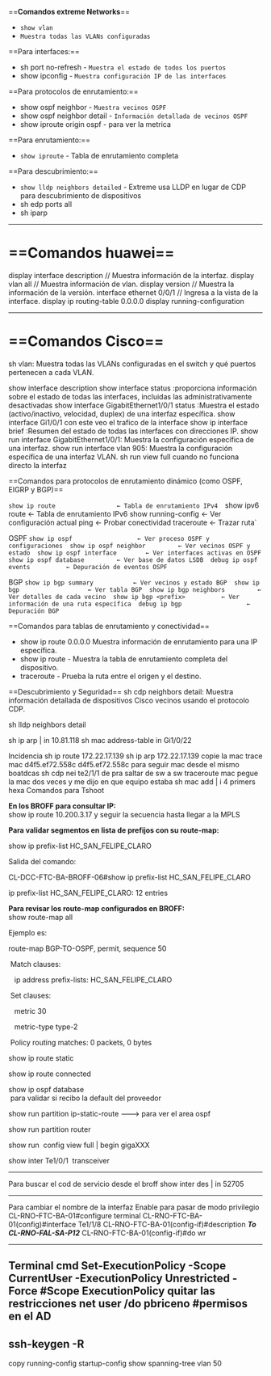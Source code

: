 
   ==**Comandos extreme Networks**==
- ```show vlan``` 
- `Muestra todas las VLANs configuradas`

==Para interfaces:==
- sh port no-refresh - `Muestra el estado de todos los puertos`
- show ipconfig - `Muestra configuración IP de las interfaces`

==Para protocolos de enrutamiento:==
- show ospf neighbor - `Muestra vecinos OSPF`
- show ospf neighbor detail - `Información detallada de vecinos OSPF`
- show iproute origin ospf - para ver la metrica

==Para enrutamiento:==
- `show iproute` - Tabla de enrutamiento completa

==Para descubrimiento:==
- `show lldp neighbors detailed` - Extreme usa LLDP en lugar de CDP para descubrimiento de dispositivos
- sh edp ports all
- sh iparp
--------------------------------------------------------------------------
 # ==**Comandos huawei**==
display interface description // Muestra información de la interfaz. 
display vlan all // Muestra información de vlan. 
display version // Muestra la información de la versión. 
interface ethernet 0/0/1 // Ingresa a la vista de la interface. 
display ip routing-table 0.0.0.0
display running-configuration 

----------------------------------------------------------------------------------------------
 # ==**Comandos Cisco**==
sh vlan: Muestra todas las VLANs configuradas en el switch y qué puertos pertenecen a cada VLAN.

show interface description 
show interface status :proporciona información sobre el estado de todas las interfaces, incluidas las administrativamente desactivadas
show interface GigabitEthernet1/0/1 status :Muestra el estado (activo/inactivo, velocidad, duplex) de una interfaz específica.
show interface Gi1/0/1 con este veo el trafico de la interface
show ip interface brief :Resumen del estado de todas las interfaces con direcciones IP.
show run interface GigabitEthernet1/0/1: Muestra la configuración específica de una interfaz.
show run interface vlan 905: Muestra la configuración específica de una interfaz VLAN.
sh run view full     cuando no funciona directo la interfaz

==Comandos para protocolos de enrutamiento dinámico (como OSPF, EIGRP y BGP)==

`show ip route                 ← Tabla de enrutamiento IPv4 
`show ipv6 route               ← Tabla de enrutamiento IPv6 
show running-config           ← Ver configuración actual 
ping <IP>                     ← Probar conectividad 
traceroute <IP>               ← Trazar ruta`

OSPF
`show ip ospf                  ← Ver proceso OSPF y configuraciones 
show ip ospf neighbor         ← Ver vecinos OSPF y estado 
show ip ospf interface        ← Ver interfaces activas en OSPF 
show ip ospf database         ← Ver base de datos LSDB 
debug ip ospf events          ← Depuración de eventos OSPF`

BGP
`show ip bgp summary           ← Ver vecinos y estado BGP 
show ip bgp                   ← Ver tabla BGP 
show ip bgp neighbors         ← Ver detalles de cada vecino 
show ip bgp <prefix>          ← Ver información de una ruta específica 
debug ip bgp                  ← Depuración BGP`

==Comandos para tablas de enrutamiento y conectividad==
- show ip route 0.0.0.0 Muestra información de enrutamiento para una IP específica.
- show ip route - Muestra la tabla de enrutamiento completa del dispositivo.
- traceroute - Prueba la ruta entre el origen y el destino.

==Descubrimiento y Seguridad==
sh cdp neighbors detail: Muestra información detallada de dispositivos Cisco vecinos usando el protocolo CDP.

sh lldp neighbors detail

sh ip arp | in 10.81.118
sh mac address-table in Gi1/0/22

Incidencia
sh ip route 172.22.17.139
sh ip arp 172.22.17.139 copie la mac
trace mac d4f5.ef72.558c d4f5.ef72.558c para seguir mac desde el mismo boatdcas
sh cdp nei te2/1/1 de pra saltar de sw a sw
traceroute mac pegue la mac dos veces y me dijo en que equipo estaba
sh mac add | i 4 primers hexa
Comandos para Tshoot

**En los BROFF para consultar IP:**  
show ip route 10.200.3.17 y seguir la secuencia hasta llegar a la MPLS  
  
**Para validar segmentos en lista de prefijos con su route-map:**

show ip prefix-list HC_SAN_FELIPE_CLARO

Salida del comando:

CL-DCC-FTC-BA-BROFF-06#show ip prefix-list HC_SAN_FELIPE_CLARO

ip prefix-list HC_SAN_FELIPE_CLARO: 12 entries

**Para revisar los route-map configurados en BROFF:**  
show route-map all

Ejemplo es:

route-map BGP-TO-OSPF, permit, sequence 50

 Match clauses:

   ip address prefix-lists: HC_SAN_FELIPE_CLARO 

 Set clauses:

   metric 30

   metric-type type-2

 Policy routing matches: 0 packets, 0 bytes

show ip route static

show ip route connected

show ip ospf database  
 para validar si recibo la default del proveedor

show run partition ip-static-route ---> para ver el area ospf

show run partition router

show run  config view full | begin gigaXXX

show inter Te1/0/1  transceiver

----------------------------------------------------------------------------------------------
Para buscar el cod de servicio desde el broff 
show inter des | in 52705

-----------------------------
Para cambiar el nombre de la interfaz 
Enable para pasar de modo privilegio
CL-RNO-FTC-BA-01#configure terminal 
CL-RNO-FTC-BA-01(config)#interface Te1/1/8
CL-RNO-FTC-BA-01(config-if)#description ***To CL-RNO-FAL-SA-P12***
CL-RNO-FTC-BA-01(config-if)#do wr

-------------------------------------------------------------------------------------
Terminal cmd
Set-ExecutionPolicy -Scope CurrentUser -ExecutionPolicy Unrestricted -Force #Scope ExecutionPolicy quitar las restricciones
net user /do pbriceno                 #permisos en el AD
----------------------------------------------------------------------------------------------
ssh-keygen -R
----------------------------------------------------------------------------------------------



copy running-config startup-config
show spanning-tree vlan 50
